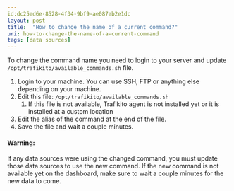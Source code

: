 ```yaml
---
id:dc25ed6e-8528-4f34-9bf9-ae087eb2e1dc
layout: post
title:  "How to change the name of a current command?"
uri: how-to-change-the-name-of-a-current-command
tags: [data sources]
---
```

To change the command name you need to login to your server and update `/opt/trafikito/available_commands.sh` file.

<!--more-->


1.  Login to your machine. You can use SSH, FTP or anything else depending on your machine.
2.  Edit this file: `/opt/trafikito/available_commands.sh`
    1.  If this file is not available, Trafikito agent is not installed yet or it is installed at a custom location
3.  Edit the alias of the command at the end of the file.
4.  Save the file and wait a couple minutes.

#### Warning:

If any data sources were using the changed command, you must update those data sources to use the new command. 
If the new command is not available yet on the dashboard, make sure to wait a couple minutes for the new data to come.
